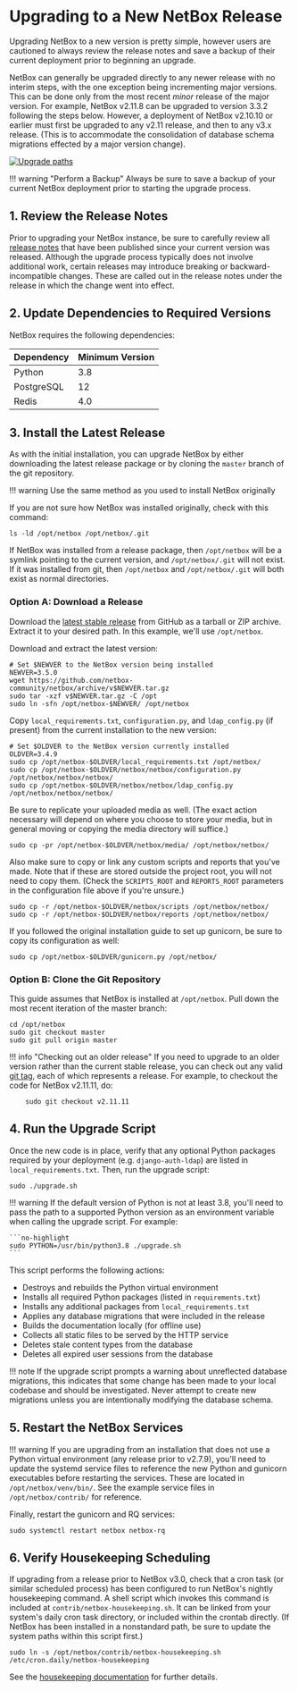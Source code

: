 # Upgrading to a New NetBox Release

Upgrading NetBox to a new version is pretty simple, however users are cautioned to always review the release notes and save a backup of their current deployment prior to beginning an upgrade.

NetBox can generally be upgraded directly to any newer release with no interim steps, with the one exception being incrementing major versions. This can be done only from the most recent _minor_ release of the major version. For example, NetBox v2.11.8 can be upgraded to version 3.3.2 following the steps below. However, a deployment of NetBox v2.10.10 or earlier must first be upgraded to any v2.11 release, and then to any v3.x release. (This is to accommodate the consolidation of database schema migrations effected by a major version change).

[![Upgrade paths](../media/installation/upgrade_paths.png)](../media/installation/upgrade_paths.png)

!!! warning "Perform a Backup"
    Always be sure to save a backup of your current NetBox deployment prior to starting the upgrade process.

## 1. Review the Release Notes

Prior to upgrading your NetBox instance, be sure to carefully review all [release notes](../release-notes/index.md) that have been published since your current version was released. Although the upgrade process typically does not involve additional work, certain releases may introduce breaking or backward-incompatible changes. These are called out in the release notes under the release in which the change went into effect.

## 2. Update Dependencies to Required Versions

NetBox requires the following dependencies:

| Dependency | Minimum Version |
|------------|-----------------|
| Python     | 3.8             |
| PostgreSQL | 12              |
| Redis      | 4.0             |

## 3. Install the Latest Release

As with the initial installation, you can upgrade NetBox by either downloading the latest release package or by cloning the `master` branch of the git repository. 

!!! warning
    Use the same method as you used to install NetBox originally

If you are not sure how NetBox was installed originally, check with this command:

```
ls -ld /opt/netbox /opt/netbox/.git
```

If NetBox was installed from a release package, then `/opt/netbox` will be a
symlink pointing to the current version, and `/opt/netbox/.git` will not
exist.  If it was installed from git, then `/opt/netbox` and
`/opt/netbox/.git` will both exist as normal directories.

### Option A: Download a Release

Download the [latest stable release](https://github.com/netbox-community/netbox/releases) from GitHub as a tarball or ZIP archive. Extract it to your desired path. In this example, we'll use `/opt/netbox`.

Download and extract the latest version:

```no-highlight
# Set $NEWVER to the NetBox version being installed
NEWVER=3.5.0
wget https://github.com/netbox-community/netbox/archive/v$NEWVER.tar.gz
sudo tar -xzf v$NEWVER.tar.gz -C /opt
sudo ln -sfn /opt/netbox-$NEWVER/ /opt/netbox
```

Copy `local_requirements.txt`, `configuration.py`, and `ldap_config.py` (if present) from the current installation to the new version:

```no-highlight
# Set $OLDVER to the NetBox version currently installed
OLDVER=3.4.9
sudo cp /opt/netbox-$OLDVER/local_requirements.txt /opt/netbox/
sudo cp /opt/netbox-$OLDVER/netbox/netbox/configuration.py /opt/netbox/netbox/netbox/
sudo cp /opt/netbox-$OLDVER/netbox/netbox/ldap_config.py /opt/netbox/netbox/netbox/
```

Be sure to replicate your uploaded media as well. (The exact action necessary will depend on where you choose to store your media, but in general moving or copying the media directory will suffice.)

```no-highlight
sudo cp -pr /opt/netbox-$OLDVER/netbox/media/ /opt/netbox/netbox/
```

Also make sure to copy or link any custom scripts and reports that you've made. Note that if these are stored outside the project root, you will not need to copy them. (Check the `SCRIPTS_ROOT` and `REPORTS_ROOT` parameters in the configuration file above if you're unsure.)

```no-highlight
sudo cp -r /opt/netbox-$OLDVER/netbox/scripts /opt/netbox/netbox/
sudo cp -r /opt/netbox-$OLDVER/netbox/reports /opt/netbox/netbox/
```

If you followed the original installation guide to set up gunicorn, be sure to copy its configuration as well:

```no-highlight
sudo cp /opt/netbox-$OLDVER/gunicorn.py /opt/netbox/
```

### Option B: Clone the Git Repository

This guide assumes that NetBox is installed at `/opt/netbox`. Pull down the most recent iteration of the master branch:

```no-highlight
cd /opt/netbox
sudo git checkout master
sudo git pull origin master
```

!!! info "Checking out an older release"
    If you need to upgrade to an older version rather than the current stable release, you can check out any valid [git tag](https://github.com/netbox-community/netbox/tags), each of which represents a release. For example, to checkout the code for NetBox v2.11.11, do:

        sudo git checkout v2.11.11

## 4. Run the Upgrade Script

Once the new code is in place, verify that any optional Python packages required by your deployment (e.g. `django-auth-ldap`) are listed in `local_requirements.txt`. Then, run the upgrade script:

```no-highlight
sudo ./upgrade.sh
```

!!! warning
    If the default version of Python is not at least 3.8, you'll need to pass the path to a supported Python version as an environment variable when calling the upgrade script. For example:

    ```no-highlight
    sudo PYTHON=/usr/bin/python3.8 ./upgrade.sh
    ```

This script performs the following actions:

* Destroys and rebuilds the Python virtual environment
* Installs all required Python packages (listed in `requirements.txt`)
* Installs any additional packages from `local_requirements.txt`
* Applies any database migrations that were included in the release
* Builds the documentation locally (for offline use)
* Collects all static files to be served by the HTTP service
* Deletes stale content types from the database
* Deletes all expired user sessions from the database

!!! note
    If the upgrade script prompts a warning about unreflected database migrations, this indicates that some change has
    been made to your local codebase and should be investigated. Never attempt to create new migrations unless you are
    intentionally modifying the database schema.

## 5. Restart the NetBox Services

!!! warning
    If you are upgrading from an installation that does not use a Python virtual environment (any release prior to v2.7.9), you'll need to update the systemd service files to reference the new Python and gunicorn executables before restarting the services. These are located in `/opt/netbox/venv/bin/`. See the example service files in `/opt/netbox/contrib/` for reference.

Finally, restart the gunicorn and RQ services:

```no-highlight
sudo systemctl restart netbox netbox-rq
```

## 6. Verify Housekeeping Scheduling

If upgrading from a release prior to NetBox v3.0, check that a cron task (or similar scheduled process) has been configured to run NetBox's nightly housekeeping command. A shell script which invokes this command is included at `contrib/netbox-housekeeping.sh`. It can be linked from your system's daily cron task directory, or included within the crontab directly. (If NetBox has been installed in a nonstandard path, be sure to update the system paths within this script first.)

```shell
sudo ln -s /opt/netbox/contrib/netbox-housekeeping.sh /etc/cron.daily/netbox-housekeeping
```

See the [housekeeping documentation](../administration/housekeeping.md) for further details.
